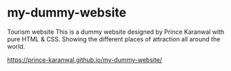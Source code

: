 # my-dummy-website
Tourism website
This is a dummy website designed by Prince Karanwal with pure HTML & CSS.
Showing the different places of attraction all around the world.

https://prince-karanwal.github.io/my-dummy-website/
